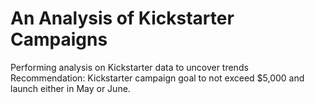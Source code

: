# An Analysis of Kickstarter Campaigns
Performing analysis on Kickstarter data to uncover trends
Recommendation: Kickstarter campaign goal to not exceed $5,000 and launch either in May or June.
